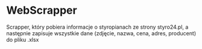 # WebScrapper

Scrapper, który pobiera informacje o styropianach ze strony styro24.pl, a następnie zapisuje wszystkie dane (zdjęcie, nazwa, cena, adres, producent) do pliku .xlsx
